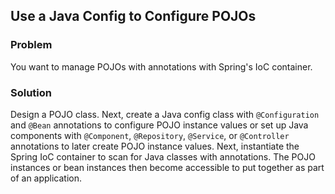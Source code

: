 ## Use a Java Config to Configure POJOs
### Problem
You want to manage POJOs with annotations with Spring's IoC 
container. 
### Solution
Design a POJO class. Next, create a Java config class with 
`@Configuration` and `@Bean` annotations to configure POJO instance 
values or set up Java components with `@Component`, `@Repository`, 
`@Service`, or `@Controller` annotations to later create POJO instance 
values. Next, instantiate the Spring IoC container to scan for Java 
classes with annotations. The POJO instances or bean instances then 
become accessible to put together as part of an application.